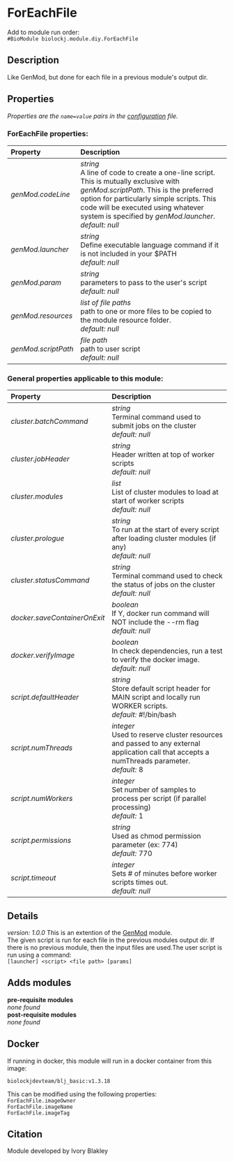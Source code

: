 # ForEachFile
Add to module run order:                    
`#BioModule biolockj.module.diy.ForEachFile`

## Description 
Like GenMod, but done for each file in a previous module's output dir.

## Properties 
*Properties are the `name=value` pairs in the [configuration](../../../Configuration#properties) file.*                   

### ForEachFile properties: 
| Property| Description |
| :--- | :--- |
| *genMod.codeLine* | _string_ <br>A line of code to create a one-line script.  This is mutually exclusive with _genMod.scriptPath_. This is the preferred option for particularly simple scripts.  This code will be executed using whatever system is specified by _genMod.launcher_.<br>*default:*  *null* |
| *genMod.launcher* | _string_ <br>Define executable language command if it is not included in your $PATH<br>*default:*  *null* |
| *genMod.param* | _string_ <br>parameters to pass to the user's script<br>*default:*  *null* |
| *genMod.resources* | _list of file paths_ <br>path to one or more files to be copied to the module resource folder.<br>*default:*  *null* |
| *genMod.scriptPath* | _file path_ <br>path to user script<br>*default:*  *null* |

### General properties applicable to this module: 
| Property| Description |
| :--- | :--- |
| *cluster.batchCommand* | _string_ <br>Terminal command used to submit jobs on the cluster<br>*default:*  *null* |
| *cluster.jobHeader* | _string_ <br>Header written at top of worker scripts<br>*default:*  *null* |
| *cluster.modules* | _list_ <br>List of cluster modules to load at start of worker scripts<br>*default:*  *null* |
| *cluster.prologue* | _string_ <br>To run at the start of every script after loading cluster modules (if any)<br>*default:*  *null* |
| *cluster.statusCommand* | _string_ <br>Terminal command used to check the status of jobs on the cluster<br>*default:*  *null* |
| *docker.saveContainerOnExit* | _boolean_ <br>If Y, docker run command will NOT include the --rm flag<br>*default:*  *null* |
| *docker.verifyImage* | _boolean_ <br>In check dependencies, run a test to verify the docker image.<br>*default:*  *null* |
| *script.defaultHeader* | _string_ <br>Store default script header for MAIN script and locally run WORKER scripts.<br>*default:*  #!/bin/bash |
| *script.numThreads* | _integer_ <br>Used to reserve cluster resources and passed to any external application call that accepts a numThreads parameter.<br>*default:*  8 |
| *script.numWorkers* | _integer_ <br>Set number of samples to process per script (if parallel processing)<br>*default:*  1 |
| *script.permissions* | _string_ <br>Used as chmod permission parameter (ex: 774)<br>*default:*  770 |
| *script.timeout* | _integer_ <br>Sets # of minutes before worker scripts times out.<br>*default:*  *null* |

## Details 
_version: 1.0.0_ 
This is an extention of the [GenMod](../GenMod) module.<br>  The given script is run for each file in the previous modules output dir.  If there is no previous module, then the input files are used.The user script is run using a command:<br> `[launcher] <script> <file path> [params]`

## Adds modules 
**pre-requisite modules**                    
*none found*                   
**post-requisite modules**                    
*none found*                   

## Docker 
If running in docker, this module will run in a docker container from this image:<br>
```
biolockjdevteam/blj_basic:v1.3.18
```
This can be modified using the following properties:<br>
`ForEachFile.imageOwner`<br>
`ForEachFile.imageName`<br>
`ForEachFile.imageTag`<br>

## Citation 
Module developed by Ivory Blakley

